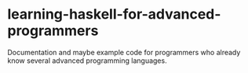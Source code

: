 # learning-haskell-for-advanced-programmers
Documentation and maybe example code for programmers who already know several advanced programming languages.
